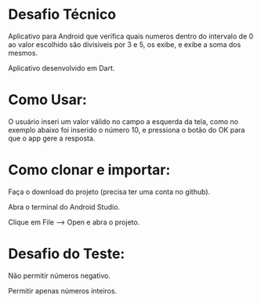 # Desafio Técnico

Aplicativo para Android que verifica quais numeros dentro do intervalo de 0 ao valor escolhido são divisiveis por 3 e 5, os exibe, e exibe a soma dos mesmos.

Aplicativo desenvolvido em Dart.

# Como Usar:

O usuário inseri um valor válido no campo a esquerda da tela, como no exemplo abaixo foi inserido o número 10, e pressiona o botão do OK para que o app gere a resposta.



# Como clonar e importar:


Faça o download do projeto (precisa ter uma conta no github).


Abra o terminal do Android Studio.



Clique em File --> Open e abra o projeto.


# Desafio do Teste:


Não permitir números negativo.



Permitir apenas números inteiros.
